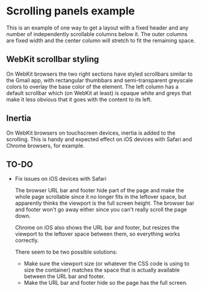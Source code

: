 # Scrolling panels example

This is an example of one way to get a layout with a fixed header and any number of independently scrollable columns below it.  The outer columns are fixed width and the center column will stretch to fit the remaining space.

## WebKit scrollbar styling

On WebKit browsers the two right sections have styled scrollbars similar to the Gmail app, with rectangular thumbbars and semi-transparent greyscale colors to overlay the base color of the element.  The left column has a default scrollbar which (on WebKit at least) is opaque white and greys that make it less obvious that it goes with the content to its left.

## Inertia

On WebKit browsers on touchscreen devices, inertia is added to the scrolling.  This is handy and expected effect on iOS devices with Safari and Chrome browsers, for example.

## TO-DO

- Fix issues on iOS devices with Safari

  The browser URL bar and footer hide part of the page and make the whole page scrollable since it no longer fits in the leftover space, but apparently thinks the viewport is the full screen height.  The browser bar and footer won't go away either since you can't really scroll the page down.

  Chrome on iOS also shows the URL bar and footer, but resizes the viewport to the leftover space between them, so everything works correctly.

  There seem to be two possible solutions:

  - Make sure the viewport size (or whatever the CSS code is using to size the container) matches the space that is actually available between the URL bar and footer.
  - Make the URL bar and footer hide so the page has the full screen.